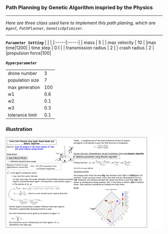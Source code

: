 ### Path Planning by Genetic Algorithm inspried by the Physics
----------

_Here are three class used here to implement this path planing, which are `Agent`, `PathPlanner`, `GeneticOptimizer`._

---------
***`Parameter Setting`*** 
|  |  |
|:-----|:-----|
| mass | 5 |
| max velocity | 10 |
|max time|1200|
| time step | 0.1 |
| transmission radius | 2 |
| crash radius | 2 |
|propulsion force|100|

***`Hyperparameter`***

|  |  |
|----|:-----|
| drone number | 3 |
|population size| 7|
|max generation|100|
|w1|0.6|
|w2|0.1|
|w3|0.3|
|tolerance limit|0.1|

### illustration

![img](https://github.com/yangxrc/capstone/blob/main/ppt.drawio%20(1).png)




